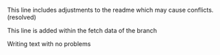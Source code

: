 This line includes adjustments to the readme which may cause conflicts. (resolved)

This line is added within the fetch data of the branch

Writing text with no problems